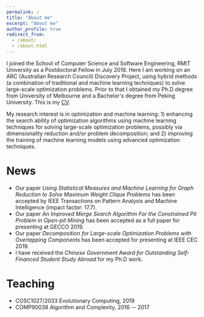 ```yaml
---
permalink: /
title: "About me"
excerpt: "About me"
author_profile: true
redirect_from: 
  - /about/
  - /about.html
---
```


I joined the School of Computer Science and Software Engineering, RMIT University as a Postdoctoral Fellow in July 2018. Here I am working on an ARC (Australian Research Council) Discovery Project, using hybrid methods (a combination of traditional and machine learning techniques) to solve large-scale optimization problems. Prior to that I obtained my Ph.D degree from University of Melbourne and a Bachelor's degree from Peking University. This is my [CV](https://yuansuny.github.io/files/YUANSUN_CV.pdf). <br/>

My research interest is in optimization and machine learning: 1) enhancing the search ability of optimization algorithms using machine learning techniques for solving large-scale optimization problems, possibly via dimensionality reduction and/or problem decomposition; and 2) improving the training of machine learning models using advanced optimization techniques. <br/>

<!-- __For COSC1027/2033 students, a number of research projects is available [here](https://yuansuny.github.io/projects).__ -->





News
======
* Our paper *Using Statistical Measures and Machine Learning for Graph Reduction to Solve Maximum Weight Clique Problems* has been accepted by IEEE Transactions on Pattern Analysis and Machine Intelligence (impact factor: 17.7).  
* Our paper *An Improved Merge Search Algorithm For the Constrained Pit Problem in Open-pit Mining* has been accepted as a full paper for presenting at GECCO 2019. 
* Our paper *Decomposition for Large-scale Optimization Problems with Overlapping Components* has been accepted for presenting at IEEE CEC 2019.
* I have received the *Chinese Government Award for Outstanding Self-Financed Student Study Abroad* for my Ph.D work. 


Teaching 
======
* COSC1027/2033 Evolutionary Computing, 2019
* COMP90038 Algorithm and Complexity, 2016 -- 2017





